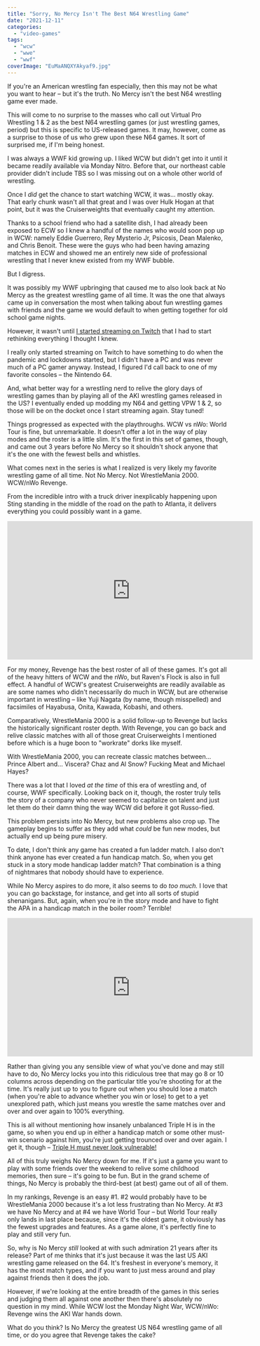 ```yaml
---
title: "Sorry, No Mercy Isn't The Best N64 Wrestling Game"
date: "2021-12-11"
categories: 
  - "video-games"
tags: 
  - "wcw"
  - "wwe"
  - "wwf"
coverImage: "EuMaANQXYAkyaf9.jpg"
---
```


If you're an American wrestling fan especially, then this may not be what you want to hear – but it's the truth. No Mercy isn't the best N64 wrestling game ever made.

This will come to no surprise to the masses who call out Virtual Pro Wrestling 1 & 2 as the best N64 wrestling games (or just wrestling games, period) but this is specific to US-released games. It may, however, come as a surprise to those of us who grew upon these N64 games. It sort of surprised me, if I'm being honest.

I was always a WWF kid growing up. I liked WCW but didn't get into it until it became readily available via Monday Nitro. Before that, our northeast cable provider didn't include TBS so I was missing out on a whole other world of wrestling.

Once I _did_ get the chance to start watching WCW, it was... mostly okay. That early chunk wasn't all that great and I was over Hulk Hogan at that point, but it was the Cruiserweights that eventually caught my attention.

Thanks to a school friend who had a satellite dish, I had already been exposed to ECW so I knew a handful of the names who would soon pop up in WCW: namely Eddie Guerrero, Rey Mysterio Jr, Psicosis, Dean Malenko, and Chris Benoit. These were the guys who had been having amazing matches in ECW and showed me an entirely new side of professional wrestling that I never knew existed from my WWF bubble.

But I digress.

It was possibly my WWF upbringing that caused me to also look back at No Mercy as the greatest wrestling game of all time. It was the one that always came up in conversation the most when talking about fun wrestling games with friends and the game we would default to when getting together for old school game nights.

However, it wasn't until [I started streaming on Twitch](https://twitter.com/gansobombdotcom) that I had to start rethinking everything I thought I knew.

I really only started streaming on Twitch to have something to do when the pandemic and lockdowns started, but I didn't have a PC and was never much of a PC gamer anyway. Instead, I figured I'd call back to one of my favorite consoles – the Nintendo 64.

And, what better way for a wrestling nerd to relive the glory days of wrestling games than by playing all of the AKI wrestling games released in the US? I eventually ended up modding my N64 and getting VPW 1 & 2, so those will be on the docket once I start streaming again. Stay tuned!

Things progressed as expected with the playthroughs. WCW vs nWo: World Tour is fine, but unremarkable. It doesn't offer a lot in the way of play modes and the roster is a little slim. It's the first in this set of games, though, and came out 3 years before No Mercy so it shouldn't shock anyone that it's the one with the fewest bells and whistles.

What comes next in the series is what I realized is very likely my favorite wrestling game of all time. Not No Mercy. Not WrestleMania 2000. WCW/nWo Revenge.

From the incredible intro with a truck driver inexplicably happening upon Sting standing in the middle of the road on the path to Atlanta, it delivers everything you could possibly want in a game.

<iframe width="560" height="315" src="https://www.youtube.com/embed/fM6drqc8zwU" title="YouTube video player" frameborder="0" allow="accelerometer; autoplay; clipboard-write; encrypted-media; gyroscope; picture-in-picture; web-share" allowfullscreen></iframe>

For my money, Revenge has the best roster of all of these games. It's got all of the heavy hitters of WCW and the nWo, but Raven's Flock is also in full effect. A handful of WCW's greatest Cruiserweights are readily available as are some names who didn't necessarily do much in WCW, but are otherwise important in wrestling – like Yuji Nagata (by name, though misspelled) and facsimiles of Hayabusa, Onita, Kawada, Kobashi, and others.

Comparatively, WrestleMania 2000 is a solid follow-up to Revenge but lacks the historically significant roster depth. With Revenge, you can go back and relive classic matches with all of those great Cruiserweights I mentioned before which is a huge boon to "workrate" dorks like myself.

With WrestleMania 2000, you can recreate classic matches between... Prince Albert and... Viscera? Chaz and Al Snow? Fucking Meat and Michael Hayes?

There was a lot that I loved _at the time_ of this era of wrestling and, of course, WWF specifically. Looking back on it, though, the roster truly tells the story of a company who never seemed to capitalize on talent and just let them do their damn thing the way WCW did before it got Russo-fied.

This problem persists into No Mercy, but new problems also crop up. The gameplay begins to suffer as they add what _could_ be fun new modes, but actually end up being pure misery.

To date, I don't think any game has created a fun ladder match. I also don't think anyone has ever created a fun handicap match. So, when you get stuck in a story mode handicap ladder match? That combination is a thing of nightmares that nobody should have to experience.

While No Mercy aspires to do more, it also seems to do _too much._ I love that you can go backstage, for instance, and get into all sorts of stupid shenanigans. But, again, when you're in the story mode and have to fight the APA in a handicap match in the boiler room? Terrible!

<iframe width="560" height="315" src="https://www.youtube.com/embed/_fT4HyHYV3w?start=3972" title="YouTube video player" frameborder="0" allow="accelerometer; autoplay; clipboard-write; encrypted-media; gyroscope; picture-in-picture; web-share" allowfullscreen></iframe>

Rather than giving you any sensible view of what you've done and may still have to do, No Mercy locks you into this ridiculous tree that may go 8 or 10 columns across depending on the particular title you're shooting for at the time. It's really just up to you to figure out when you should lose a match (when you're able to advance whether you win or lose) to get to a yet unexplored path, which just means you wrestle the same matches over and over and over again to 100% everything.

This is all without mentioning how insanely unbalanced Triple H is in the game, so when you end up in either a handicap match or some other must-win scenario against him, you're just getting trounced over and over again. I get it, though – [Triple H must never look vulnerable!](https://www.wrestlinginc.com/news/2008/10/more-on-wwe-orders-for-hhh-to-not-look-weak-in-sd-vs-raw-512773/)

All of this truly weighs No Mercy down for me. If it's just a game you want to play with some friends over the weekend to relive some childhood memories, then sure – it's going to be fun. But in the grand scheme of things, No Mercy is probably the third-best (at best) game out of all of them.

In my rankings, Revenge is an easy #1. #2 would probably have to be WrestleMania 2000 because it's a lot less frustrating than No Mercy. At #3 we have No Mercy and at #4 we have World Tour – but World Tour really only lands in last place because, since it's the oldest game, it obviously has the fewest upgrades and features. As a game alone, it's perfectly fine to play and still very fun.

So, why is No Mercy _still_ looked at with such admiration 21 years after its release? Part of me thinks that it's just because it was the last US AKI wrestling game released on the 64. It's freshest in everyone's memory, it has the most match types, and if you want to just mess around and play against friends then it does the job.

However, if we're looking at the entire breadth of the games in this series and judging them all against one another then there's absolutely no question in my mind. While WCW lost the Monday Night War, WCW/nWo: Revenge wins the AKI War hands down.

What do you think? Is No Mercy the greatest US N64 wrestling game of all time, or do you agree that Revenge takes the cake?